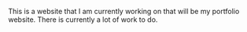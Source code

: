 This is a website that I am currently working on that will be my portfolio website. There is currently a lot of work to do.
